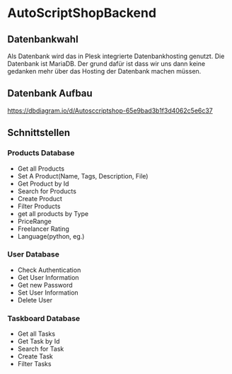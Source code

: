 # AutoScriptShopBackend

## Datenbankwahl
Als Datenbank wird das in Plesk integrierte Datenbankhosting genutzt. Die Datenbank ist MariaDB. Der grund dafür ist dass wir uns dann keine gedanken mehr über das Hosting der Datenbank machen müssen. 

## Datenbank Aufbau
https://dbdiagram.io/d/Autosccriptshop-65e9bad3b1f3d4062c5e6c37


## Schnittstellen

### Products Database
* Get all Products
* Set A Product(Name, Tags, Description, File)
* Get Product by Id
* Search for Products
* Create Product
* Filter Products
* get all products by Type
* PriceRange
* Freelancer Rating
* Language(python, eg.)

### User Database
* Check Authentication
* Get User Information
* Get new Password
* Set User Information
* Delete User

### Taskboard Database
* Get all Tasks
* Get Task by Id
* Search for Task
* Create Task
* Filter Tasks
